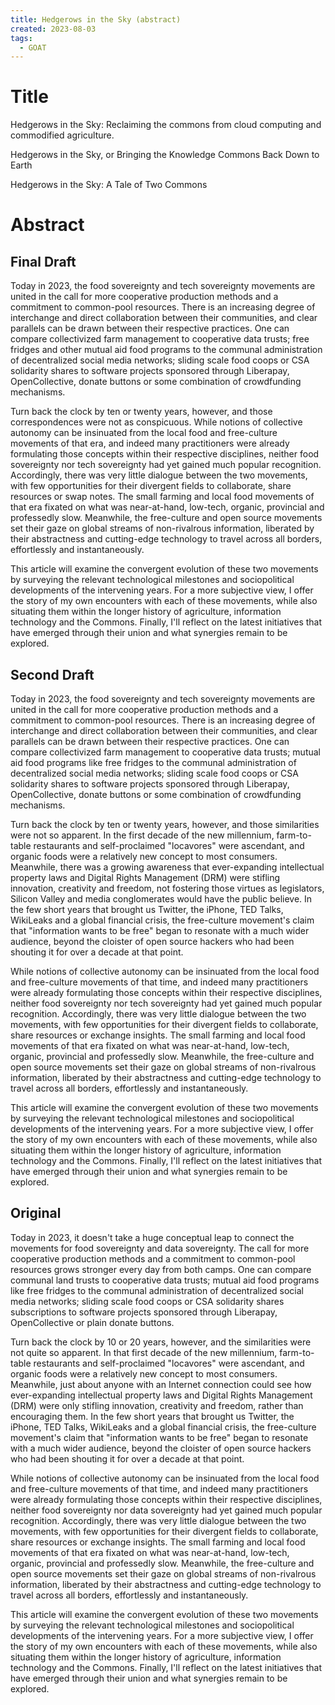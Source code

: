 ```yaml
---
title: Hedgerows in the Sky (abstract)
created: 2023-08-03
tags:
  - GOAT
---
```


# Title
Hedgerows in the Sky: Reclaiming the commons from cloud computing and commodified agriculture.

Hedgerows in the Sky, or Bringing the Knowledge Commons Back Down to Earth

Hedgerows in the Sky: A Tale of Two Commons

# Abstract
## Final Draft
Today in 2023, the food sovereignty and tech sovereignty movements are united in the call for more cooperative production methods and a commitment to common-pool resources. There is an increasing degree of interchange and direct collaboration between their communities, and clear parallels can be drawn between their respective practices. One can compare collectivized farm management to cooperative data trusts; free fridges and other mutual aid food programs to the communal administration of decentralized social media networks; sliding scale food coops or CSA solidarity shares to software projects sponsored through Liberapay, OpenCollective, donate buttons or some combination of crowdfunding mechanisms.

Turn back the clock by ten or twenty years, however, and those correspondences were not as conspicuous. While notions of collective autonomy can be insinuated from the local food and free-culture movements of that era, and indeed many practitioners were already formulating those concepts within their respective disciplines, neither food sovereignty nor tech sovereignty had yet gained much popular recognition. Accordingly, there was very little dialogue between the two movements, with few opportunities for their divergent fields to collaborate, share resources or swap notes. The small farming and local food movements of that era fixated on what was near-at-hand, low-tech, organic, provincial and professedly slow. Meanwhile, the free-culture and open source movements set their gaze on global streams of non-rivalrous information, liberated by their abstractness and cutting-edge technology to travel across all borders, effortlessly and instantaneously.

This article will examine the convergent evolution of these two movements by surveying the relevant technological milestones and sociopolitical developments of the intervening years. For a more subjective view, I offer the story of my own encounters with each of these movements, while also situating them within the longer history of agriculture, information technology and the Commons. Finally, I'll reflect on the latest initiatives that have emerged through their union and what synergies remain to be explored.


## Second Draft
Today in 2023, the food sovereignty and tech sovereignty movements are united in the call for more cooperative production methods and a commitment to common-pool resources. There is an increasing degree of interchange and direct collaboration between their communities, and clear parallels can be drawn between their respective practices. One can compare collectivized farm management to cooperative data trusts; mutual aid food programs like free fridges to the communal administration of decentralized social media networks; sliding scale food coops or CSA solidarity shares to software projects sponsored through Liberapay, OpenCollective, donate buttons or some combination of crowdfunding mechanisms.

Turn back the clock by ten or twenty years, however, and those similarities were not so apparent. In the first decade of the new millennium, farm-to-table restaurants and self-proclaimed "locavores" were ascendant, and organic foods were a relatively new concept to most consumers. Meanwhile, there was a growing awareness that ever-expanding intellectual property laws and Digital Rights Management (DRM) were stifling innovation, creativity and freedom, not fostering those virtues as legislators, Silicon Valley and media conglomerates would have the public believe. In the few short years that brought us Twitter, the iPhone, TED Talks, WikiLeaks and a global financial crisis, the free-culture movement's claim that "information wants to be free" began to resonate with a much wider audience, beyond the cloister of open source hackers who had been shouting it for over a decade at that point.

While notions of collective autonomy can be insinuated from the local food and free-culture movements of that time, and indeed many practitioners were already formulating those concepts within their respective disciplines, neither food sovereignty nor tech sovereignty had yet gained much popular recognition. Accordingly, there was very little dialogue between the two movements, with few opportunities for their divergent fields to collaborate, share resources or exchange insights. The small farming and local food movements of that era fixated on what was near-at-hand, low-tech, organic, provincial and professedly slow. Meanwhile, the free-culture and open source movements set their gaze on global streams of non-rivalrous information, liberated by their abstractness and cutting-edge technology to travel across all borders, effortlessly and instantaneously.

This article will examine the convergent evolution of these two movements by surveying the relevant technological milestones and sociopolitical developments of the intervening years. For a more subjective view, I offer the story of my own encounters with each of these movements, while also situating them within the longer history of agriculture, information technology and the Commons. Finally, I'll reflect on the latest initiatives that have emerged through their union and what synergies remain to be explored.


## Original
Today in 2023, it doesn't take a huge conceptual leap to connect the movements for food sovereignty and data sovereignty. The call for more cooperative production methods and a commitment to common-pool resources grows stronger every day from both camps. One can compare communal land trusts to cooperative data trusts; mutual aid food programs like free fridges to the communal administration of decentralized social media networks; sliding scale food coops or CSA solidarity shares subscriptions to software projects sponsored through Liberapay, OpenCollective or plain donate buttons.

Turn back the clock by 10 or 20 years, however, and the similarities were not quite so apparent. In that first decade of the new millennium, farm-to-table restaurants and self-proclaimed "locavores" were ascendant, and organic foods were a relatively new concept to most consumers. Meanwhile, just about anyone with an Internet connection could see how ever-expanding intellectual property laws and Digital Rights Management (DRM) were only stifling innovation, creativity and freedom, rather than encouraging them. In the few short years that brought us Twitter, the iPhone, TED Talks, WikiLeaks and a global financial crisis, the free-culture movement's claim that "information wants to be free" began to resonate with a much wider audience, beyond the cloister of open source hackers who had been shouting it for over a decade at that point.

While notions of collective autonomy can be insinuated from the local food and free-culture movements of that time, and indeed many practitioners were already formulating those concepts within their respective disciplines, neither food sovereignty nor data sovereignty had yet gained much popular recognition. Accordingly, there was very little dialogue between the two movements, with few opportunities for their divergent fields to collaborate, share resources or exchange insights. The small farming and local food movements of that era fixated on what was near-at-hand, low-tech, organic, provincial and professedly slow. Meanwhile, the free-culture and open source movements set their gaze on global streams of non-rivalrous information, liberated by their abstractness and cutting-edge technology to travel across all borders, effortlessly and instantaneously.

This article will examine the convergent evolution of these two movements by surveying the relevant technological milestones and sociopolitical developments of the intervening years. For a more subjective view, I offer the story of my own encounters with each of these movements, while also situating them within the longer history of agriculture, information technology and the Commons. Finally, I'll reflect on the latest initiatives that have emerged through their union and what synergies remain to be explored.

